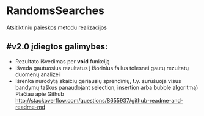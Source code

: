 RandomsSearches
===============

Atsitiktiniu paieskos metodu realizacijos

#v2.0 įdiegtos galimybes:
--------------------------------------------
 - Rezultato išvedimas per **void** funkciją
 - Išveda gautuosius rezultatus į išorinius failus tolesnei gautų rezultatų duomenų analizei
 - Išrenka nurodytą skaičių geriausių sprendinių, t.y. surūšuoja visus bandymų taškus panaudojant selection, insertion arba bubble algoritmą)
Plačiau apie Github http://stackoverflow.com/questions/8655937/github-readme-and-readme-md
